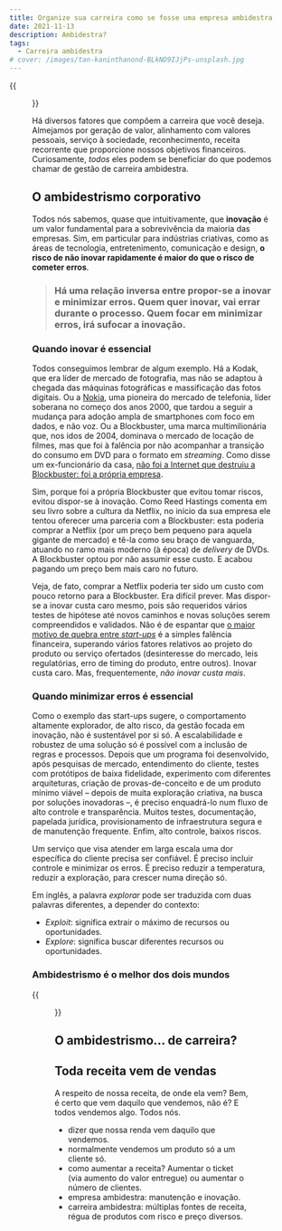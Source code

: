 ```yaml
---
title: Organize sua carreira como se fosse uma empresa ambidestra
date: 2021-11-13
description: Ambidestra?
tags:
  - Carreira ambidestra
# cover: /images/tan-kaninthanond-BLkND9IJjPs-unsplash.jpg
---
```


{{<figure src="https://www.adlittle.com/sites/default/files/capture_du_2018-04-27_14-52-32.png" caption="Características presentes no ambidestrismo corporativo, extraídas por analogia do conceito de que os hemisférios esquerdo e direito do cérebro são, respectivamente, responsáveis por tarefas racionais e emocionais. Imagem [deste artigo](https://www.adlittle-th.com/de/node/22797)" style="border-radius: 10px;" captionPosition="center" captionStyle="color: gray;">}}

Há diversos fatores que compõem a carreira que você deseja. Almejamos por geração de valor, alinhamento com valores pessoais, serviço à sociedade, reconhecimento, receita recorrente que proporcione nossos objetivos financeiros. Curiosamente, *todos* eles podem se beneficiar do que podemos chamar de gestão de carreira ambidestra.

## O ambidestrismo corporativo

Todos nós sabemos, quase que intuitivamente, que **inovação** é um valor fundamental para a sobrevivência da maioria das empresas. Sim, em particular para indústrias criativas, como as áreas de tecnologia, entretenimento, comunicação e design, **o risco de não inovar rapidamente é maior do que o risco de cometer erros**.

> ### Há uma relação inversa entre propor-se a inovar e minimizar erros. Quem quer inovar, vai errar durante o processo. Quem focar em minimizar erros, irá sufocar a inovação.

### Quando inovar é essencial

Todos conseguimos lembrar de algum exemplo. Há a Kodak, que era líder de mercado de fotografia, mas não se adaptou à chegada das máquinas fotográficas e massificação das fotos digitais. Ou a [Nokia](https://www.valuer.ai/blog/50-examples-of-corporations-that-failed-to-innovate-and-missed-their-chance), uma pioneira do mercado de telefonia, líder soberana no começo dos anos 2000, que tardou a seguir a mudança para adoção ampla de smartphones com foco em dados, e não voz. Ou a Blockbuster, uma marca multimilionária que, nos idos de 2004, dominava o mercado de locação de filmes, mas que foi à falência por não acompanhar a transição do consumo em DVD para o formato em *streaming*. Como disse um ex-funcionário da casa, [não foi a Internet que destruiu a Blockbuster: foi a própria empresa](https://www.forbes.com/sites/jonathansalembaskin/2013/11/08/the-internet-didnt-kill-blockbuster-the-company-did-it-to-itself/?sh=3a39cd0b6488).

Sim, porque foi a própria Blockbuster que evitou tomar riscos, evitou dispor-se à inovação. Como Reed Hastings comenta em seu livro sobre a cultura da Netflix, no início da sua empresa ele tentou oferecer uma parceria com a Blockbuster: esta poderia comprar a Netflix (por um preço bem pequeno para aquela gigante de mercado) e tê-la como seu braço de vanguarda, atuando no ramo mais moderno (à época) de *delivery* de DVDs. A Blockbuster optou por não assumir esse custo. E acabou pagando um preço bem mais caro no futuro.

Veja, de fato, comprar a Netflix poderia ter sido um custo com pouco retorno para a Blockbuster. Era difícil prever. Mas dispor-se a inovar custa caro mesmo, pois são requeridos vários testes de hipótese até novos caminhos e novas soluções serem compreendidos e validados. Não é de espantar que [o maior motivo de quebra entre *start-ups*](https://www.cbinsights.com/research-12-reasons-why-startups-fail?) é a simples falência financeira, superando vários fatores relativos ao projeto do produto ou serviço ofertados (desinteresse do mercado, leis regulatórias, erro de timing do produto, entre outros). Inovar custa caro. Mas, frequentemente, *não inovar custa mais*.

### Quando minimizar erros é essencial

Como o exemplo das start-ups sugere, o comportamento altamente explorador, de alto risco, da gestão focada em inovação, não é sustentável por si só. A escalabilidade e robustez de uma solução só é possível com a inclusão de regras e processos. Depois que um programa foi desenvolvido, após pesquisas de mercado, entendimento do cliente, testes com protótipos de baixa fidelidade, experimento com diferentes arquiteturas, criação de provas-de-conceito e de um produto mínimo viável – depois de muita exploração criativa, na busca por soluções inovadoras –, é preciso enquadrá-lo num fluxo de alto controle e transparência. Muitos testes, documentação, papelada jurídica, provisionamento de infraestrutura segura e de manutenção frequente. Enfim, alto controle, baixos riscos.

Um serviço que visa atender em larga escala uma dor específica do cliente precisa ser confiável. É preciso incluir controle e minimizar os erros. É preciso reduzir a temperatura, reduzir a exploração, para crescer numa direção só.

Em inglês, a palavra *explorar* pode ser traduzida com duas palavras diferentes, a depender do contexto:

- *Exploit*: significa extrair o máximo de recursos ou oportunidades.
- *Explore*: significa buscar diferentes recursos ou oportunidades.



### Ambidestrismo é o melhor dos dois mundos



{{<figure src="https://pbs.twimg.com/media/Dx_kljeWsAAEpfw?format=jpg&name=small" caption="Fonte: [este tweet](https://twitter.com/felixhoek/status/1089840990737772544)." style="border-radius: 10px;" captionPosition="center" captionStyle="color: gray;">}}

## O ambidestrismo... de carreira?
## Toda receita vem de vendas

A respeito de nossa receita, de onde ela vem? Bem, é certo que vem daquilo que vendemos, não é? E todos vendemos algo. Todos nós.

- dizer que nossa renda vem daquilo que vendemos.
- normalmente vendemos um produto só a um cliente só.
- como aumentar a receita? Aumentar o ticket (via aumento do valor entregue) ou aumentar o número de clientes.
- empresa ambidestra: manutenção e inovação.
- carreira ambidestra: múltiplas fontes de receita, régua de produtos com risco e preço diversos.
